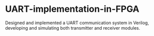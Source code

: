 # UART-implementation-in-FPGA
Designed and implemented a UART communication system in Verilog, developing and simulating both transmitter and receiver modules.
